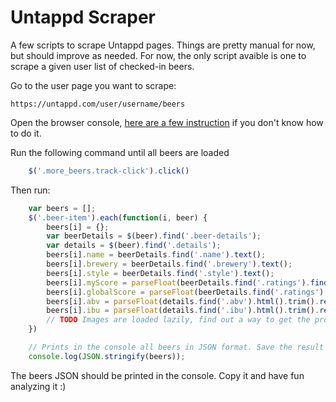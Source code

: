 # Untappd Scraper
A few scripts to scrape Untappd pages. Things are pretty manual for now, but should improve as needed. For now, the only script avaible is one to scrape a given user list of checked-in beers.

Go to the user page you want to scrape:

    https://untappd.com/user/username/beers

Open the browser console, [here are a few instruction](https://webmasters.stackexchange.com/questions/8525/how-do-i-open-the-javascript-console-in-different-browsers) if you don't know how to do it.

Run the following command until all beers are loaded

```javascript
    $('.more_beers.track-click').click()
```

Then run:

```javascript
    var beers = [];
    $('.beer-item').each(function(i, beer) {
        beers[i] = {};
        var beerDetails = $(beer).find('.beer-details');
        var details = $(beer).find('.details');
        beers[i].name = beerDetails.find('.name').text();
        beers[i].brewery = beerDetails.find('.brewery').text();
        beers[i].style = beerDetails.find('.style').text();
        beers[i].myScore = parseFloat(beerDetails.find('.ratings').find('.you p').html().replace("Your Rating (", "").replace(")", ""));
        beers[i].globalScore = parseFloat(beerDetails.find('.ratings').find('.you p').last().html().replace("Global Rating (", "").replace(")", ""));
        beers[i].abv = parseFloat(details.find('.abv').html().trim().replace("% ABV", ""));
        beers[i].ibu = parseFloat(details.find('.ibu').html().trim().replace(" IBU", ""));
        // TODO Images are loaded lazily, find out a way to get the proper URL of all images.
    })

    // Prints in the console all beers in JSON format. Save the result in a text file.
    console.log(JSON.stringify(beers));
```

The beers JSON should be printed in the console. Copy it and have fun analyzing it :)
